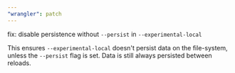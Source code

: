 ```yaml
---
"wrangler": patch
---
```


fix: disable persistence without `--persist` in `--experimental-local`

This ensures `--experimental-local` doesn't persist data on the file-system, unless the `--persist` flag is set.
Data is still always persisted between reloads.
